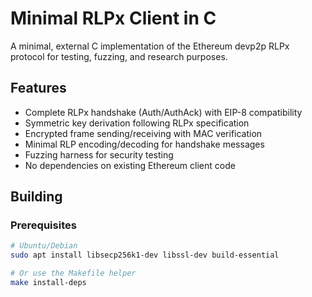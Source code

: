 # Minimal RLPx Client in C

A minimal, external C implementation of the Ethereum devp2p RLPx protocol for testing, fuzzing, and research purposes.

## Features

- Complete RLPx handshake (Auth/AuthAck) with EIP-8 compatibility
- Symmetric key derivation following RLPx specification
- Encrypted frame sending/receiving with MAC verification
- Minimal RLP encoding/decoding for handshake messages
- Fuzzing harness for security testing
- No dependencies on existing Ethereum client code

## Building

### Prerequisites

```bash
# Ubuntu/Debian
sudo apt install libsecp256k1-dev libssl-dev build-essential

# Or use the Makefile helper
make install-deps
